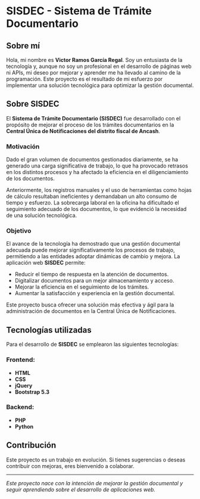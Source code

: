 # SISDEC - Sistema de Trámite Documentario

## Sobre mí
Hola, mi nombre es **Victor Ramos García Regal**. Soy un entusiasta de la tecnología y, aunque no soy un profesional en el desarrollo de páginas web ni APIs, mi deseo por mejorar y aprender me ha llevado al camino de la programación. Este proyecto es el resultado de mi esfuerzo por implementar una solución tecnológica para optimizar la gestión documental.

## Sobre SISDEC
El **Sistema de Trámite Documentario (SISDEC)** fue desarrollado con el propósito de mejorar el proceso de los trámites documentarios en la **Central Única de Notificaciones del distrito fiscal de Ancash**.

### Motivación
Dado el gran volumen de documentos gestionados diariamente, se ha generado una carga significativa de trabajo, lo que ha provocado retrasos en los distintos procesos y ha afectado la eficiencia en el diligenciamiento de los documentos.

Anteriormente, los registros manuales y el uso de herramientas como hojas de cálculo resultaban ineficientes y demandaban un alto consumo de tiempo y esfuerzo. La sobrecarga laboral en la oficina ha dificultado el seguimiento adecuado de los documentos, lo que evidenció la necesidad de una solución tecnológica.

### Objetivo
El avance de la tecnología ha demostrado que una gestión documental adecuada puede mejorar significativamente los procesos de trabajo, permitiendo a las entidades adoptar dinámicas de cambio y mejora. La aplicación web **SISDEC** permite:
- Reducir el tiempo de respuesta en la atención de documentos.
- Digitalizar documentos para un mejor almacenamiento y acceso.
- Mejorar la eficiencia en el seguimiento de los trámites.
- Aumentar la satisfacción y experiencia en la gestión documental.

Este proyecto busca ofrecer una solución más efectiva y ágil para la administración de documentos en la Central Única de Notificaciones.

## Tecnologías utilizadas
Para el desarrollo de **SISDEC** se emplearon las siguientes tecnologías:

### Frontend:
- **HTML**
- **CSS**
- **jQuery**
- **Bootstrap 5.3**

### Backend:
- **PHP**
- **Python**

## Contribución
Este proyecto es un trabajo en evolución. Si tienes sugerencias o deseas contribuir con mejoras, eres bienvenido a colaborar.

---
 *Este proyecto nace con la intención de mejorar la gestión documental y seguir aprendiendo sobre el desarrollo de aplicaciones web.*


